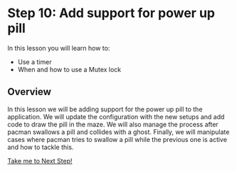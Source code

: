 # Step 10: Add support for power up pill

In this lesson you will learn how to:

- Use a timer 
- When and how to use a Mutex lock

## Overview

In this lesson we will be adding support for the power up pill to the application. We will update the configuration with the new setups and add code to draw the pill in the maze. We will also manage the process after pacman swallows a pill and collides with a ghost. Finally, we will manipulate cases where pacman tries to swallow a pill while the previous one is active and how to tackle this.


[Take me to Next Step!](../stepxx/README.md)
